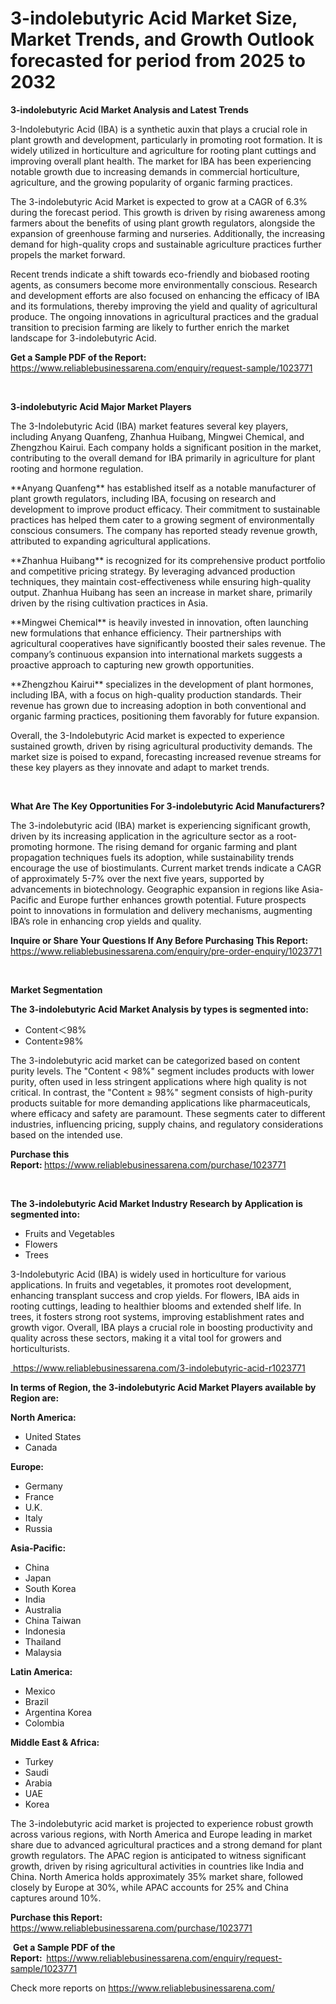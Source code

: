 <p><h1>3-indolebutyric Acid Market Size, Market Trends, and Growth Outlook forecasted for period from 2025 to 2032</h1></p><p><strong>3-indolebutyric Acid Market Analysis and Latest Trends</strong></p>
<p><p>3-Indolebutyric Acid (IBA) is a synthetic auxin that plays a crucial role in plant growth and development, particularly in promoting root formation. It is widely utilized in horticulture and agriculture for rooting plant cuttings and improving overall plant health. The market for IBA has been experiencing notable growth due to increasing demands in commercial horticulture, agriculture, and the growing popularity of organic farming practices.</p><p>The 3-indolebutyric Acid Market is expected to grow at a CAGR of 6.3% during the forecast period. This growth is driven by rising awareness among farmers about the benefits of using plant growth regulators, alongside the expansion of greenhouse farming and nurseries. Additionally, the increasing demand for high-quality crops and sustainable agriculture practices further propels the market forward.</p><p>Recent trends indicate a shift towards eco-friendly and biobased rooting agents, as consumers become more environmentally conscious. Research and development efforts are also focused on enhancing the efficacy of IBA and its formulations, thereby improving the yield and quality of agricultural produce. The ongoing innovations in agricultural practices and the gradual transition to precision farming are likely to further enrich the market landscape for 3-indolebutyric Acid.</p></p>
<p><strong>Get a Sample PDF of the Report:&nbsp;</strong> <a href="https://www.reliablebusinessarena.com/enquiry/request-sample/1023771?utm_campaign=2200&utm_medium=2&utm_source=Github&utm_content=ia&utm_term=02042025&utm_id=3-indolebutyric-acid">https://www.reliablebusinessarena.com/enquiry/request-sample/1023771</a></p>
<p>&nbsp;</p>
<p><strong>3-indolebutyric Acid Major Market Players</strong></p>
<p><p>The 3-Indolebutyric Acid (IBA) market features several key players, including Anyang Quanfeng, Zhanhua Huibang, Mingwei Chemical, and Zhengzhou Kairui. Each company holds a significant position in the market, contributing to the overall demand for IBA primarily in agriculture for plant rooting and hormone regulation.</p><p>**Anyang Quanfeng** has established itself as a notable manufacturer of plant growth regulators, including IBA, focusing on research and development to improve product efficacy. Their commitment to sustainable practices has helped them cater to a growing segment of environmentally conscious consumers. The company has reported steady revenue growth, attributed to expanding agricultural applications.</p><p>**Zhanhua Huibang** is recognized for its comprehensive product portfolio and competitive pricing strategy. By leveraging advanced production techniques, they maintain cost-effectiveness while ensuring high-quality output. Zhanhua Huibang has seen an increase in market share, primarily driven by the rising cultivation practices in Asia.</p><p>**Mingwei Chemical** is heavily invested in innovation, often launching new formulations that enhance efficiency. Their partnerships with agricultural cooperatives have significantly boosted their sales revenue. The company’s continuous expansion into international markets suggests a proactive approach to capturing new growth opportunities.</p><p>**Zhengzhou Kairui** specializes in the development of plant hormones, including IBA, with a focus on high-quality production standards. Their revenue has grown due to increasing adoption in both conventional and organic farming practices, positioning them favorably for future expansion.</p><p>Overall, the 3-Indolebutyric Acid market is expected to experience sustained growth, driven by rising agricultural productivity demands. The market size is poised to expand, forecasting increased revenue streams for these key players as they innovate and adapt to market trends.</p></p>
<p>&nbsp;</p>
<p><strong>What Are The Key Opportunities For 3-indolebutyric Acid Manufacturers?</strong></p>
<p><p>The 3-indolebutyric acid (IBA) market is experiencing significant growth, driven by its increasing application in the agriculture sector as a root-promoting hormone. The rising demand for organic farming and plant propagation techniques fuels its adoption, while sustainability trends encourage the use of biostimulants. Current market trends indicate a CAGR of approximately 5-7% over the next five years, supported by advancements in biotechnology. Geographic expansion in regions like Asia-Pacific and Europe further enhances growth potential. Future prospects point to innovations in formulation and delivery mechanisms, augmenting IBA’s role in enhancing crop yields and quality.</p></p>
<p><strong>Inquire or Share Your Questions If Any Before Purchasing This Report:</strong> <a href="https://www.reliablebusinessarena.com/enquiry/pre-order-enquiry/1023771?utm_campaign=2200&utm_medium=2&utm_source=Github&utm_content=ia&utm_term=02042025&utm_id=3-indolebutyric-acid">https://www.reliablebusinessarena.com/enquiry/pre-order-enquiry/1023771</a></p>
<p>&nbsp;</p>
<p><strong>Market Segmentation</strong></p>
<p><strong>The 3-indolebutyric Acid Market Analysis by types is segmented into:</strong></p>
<p><ul><li>Content＜98%</li><li>Content≥98%</li></ul></p>
<p><p>The 3-indolebutyric acid market can be categorized based on content purity levels. The "Content < 98%" segment includes products with lower purity, often used in less stringent applications where high quality is not critical. In contrast, the "Content ≥ 98%" segment consists of high-purity products suitable for more demanding applications like pharmaceuticals, where efficacy and safety are paramount. These segments cater to different industries, influencing pricing, supply chains, and regulatory considerations based on the intended use.</p></p>
<p><strong>Purchase this Report:&nbsp;</strong><a href="https://www.reliablebusinessarena.com/purchase/1023771?utm_campaign=2200&utm_medium=2&utm_source=Github&utm_content=ia&utm_term=02042025&utm_id=3-indolebutyric-acid">https://www.reliablebusinessarena.com/purchase/1023771</a></p>
<p>&nbsp;</p>
<p><strong>The 3-indolebutyric Acid Market Industry Research by Application is segmented into:</strong></p>
<p><ul><li>Fruits and Vegetables</li><li>Flowers</li><li>Trees</li></ul></p>
<p><p>3-Indolebutyric Acid (IBA) is widely used in horticulture for various applications. In fruits and vegetables, it promotes root development, enhancing transplant success and crop yields. For flowers, IBA aids in rooting cuttings, leading to healthier blooms and extended shelf life. In trees, it fosters strong root systems, improving establishment rates and growth vigor. Overall, IBA plays a crucial role in boosting productivity and quality across these sectors, making it a vital tool for growers and horticulturists.</p></p>
<p><a href="https://www.reliablebusinessarena.com/3-indolebutyric-acid-r1023771?utm_campaign=2200&utm_medium=2&utm_source=Github&utm_content=ia&utm_term=02042025&utm_id=3-indolebutyric-acid">&nbsp;https://www.reliablebusinessarena.com/3-indolebutyric-acid-r1023771</a></p>
<p><strong>In terms of Region, the 3-indolebutyric Acid Market Players available by Region are:</strong></p>
<p>
    <p> <strong> North America: </strong>
        <ul>
            <li>United States</li>
            <li>Canada</li>
        </ul>
        </p> 
    <p> <strong> Europe: </strong>
        <ul>
            <li>Germany</li>
            <li>France</li>
            <li>U.K.</li>
            <li>Italy</li>
            <li>Russia</li>
        </ul>
        </p> 
    <p> <strong> Asia-Pacific: </strong>
        <ul>
            <li>China</li>
            <li>Japan</li>
            <li>South Korea</li>
            <li>India</li>
            <li>Australia</li>
            <li>China Taiwan</li>
            <li>Indonesia</li>
            <li>Thailand</li>
            <li>Malaysia</li>
        </ul>
        </p> 
    <p> <strong> Latin America: </strong>
        <ul>
            <li>Mexico</li>
            <li>Brazil</li>
            <li>Argentina Korea</li>
            <li>Colombia</li>
        </ul>
        </p> 
    <p> <strong> Middle East & Africa: </strong>
        <ul>
            <li>Turkey</li>
            <li>Saudi</li>
            <li>Arabia</li>
            <li>UAE</li>
            <li>Korea</li>
        </ul>
    </p>
    </p>
<p><p>The 3-indolebutyric acid market is projected to experience robust growth across various regions, with North America and Europe leading in market share due to advanced agricultural practices and a strong demand for plant growth regulators. The APAC region is anticipated to witness significant growth, driven by rising agricultural activities in countries like India and China. North America holds approximately 35% market share, followed closely by Europe at 30%, while APAC accounts for 25% and China captures around 10%.</p></p>
<p><strong>Purchase this Report: </strong><a href="https://www.reliablebusinessarena.com/purchase/1023771?utm_campaign=2200&utm_medium=2&utm_source=Github&utm_content=ia&utm_term=02042025&utm_id=3-indolebutyric-acid">https://www.reliablebusinessarena.com/purchase/1023771</a></p>
<p>&nbsp;<strong>Get a Sample PDF of the Report:&nbsp;&nbsp;</strong><a href="https://www.reliablebusinessarena.com/enquiry/request-sample/1023771?utm_campaign=2200&utm_medium=2&utm_source=Github&utm_content=ia&utm_term=02042025&utm_id=3-indolebutyric-acid">https://www.reliablebusinessarena.com/enquiry/request-sample/1023771</a></p>
<p><strong></strong></p>
<p>Check more reports on <a href="https://www.reliablebusinessarena.com/?utm_campaign=2200&utm_medium=2&utm_source=Github&utm_content=ia&utm_term=02042025&utm_id=3-indolebutyric-acid">https://www.reliablebusinessarena.com/</a></p>